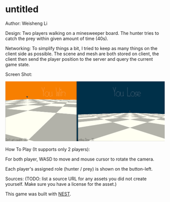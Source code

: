 # untitled

Author: Weisheng Li

Design: Two players walking on a minesweeper board. The hunter tries to catch the prey within given amount of time (40s).

Networking: To simplify things a bit, I tried to keep as many things on the client side as possible. The scene and mesh are both stored on client, the client then send the player position to the server and query the current game state.

Screen Shot:

![Screen Shot](screenshot.png)

How To Play (It supports only 2 players):

For both player, WASD to move and mouse cursor to rotate the camera.

Each player's assigned role (hunter / prey) is shown on the button-left.


Sources: (TODO: list a source URL for any assets you did not create yourself. Make sure you have a license for the asset.)

This game was built with [NEST](NEST.md).

